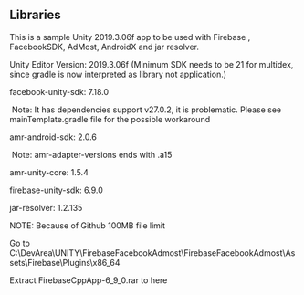 ## Libraries

This is a sample Unity 2019.3.06f app to be used with Firebase , FacebookSDK, AdMost, AndroidX and jar resolver.

Unity Editor Version: 2019.3.06f (Minimum SDK needs to be 21 for multidex, since gradle is now interpreted as library not application.)

facebook-unity-sdk: 7.18.0

​	Note: It has dependencies support v27.0.2, it is problematic. Please see mainTemplate.gradle file for the possible workaround

amr-android-sdk: 2.0.6

​	Note: amr-adapter-versions ends with .a15

amr-unity-core: 1.5.4

firebase-unity-sdk: 6.9.0

jar-resolver: 1.2.135

 NOTE: Because of Github 100MB file limit

Go to C:\DevArea\UNITY\FirebaseFacebookAdmost\FirebaseFacebookAdmost\Assets\Firebase\Plugins\x86_64

Extract FirebaseCppApp-6_9_0.rar to here